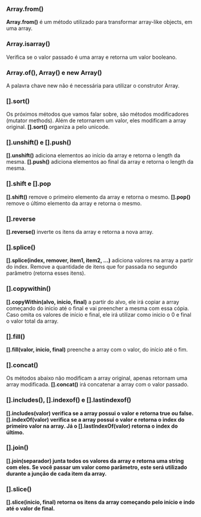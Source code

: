 <h3>Array.from()</h3>
<p><strong>Array.from()</strong> é um método utilizado para transformar array-like objects, em uma array.</p>

<h3>Array.isarray()</h3>
<p>Verifica se o valor passado é uma array e retorna um valor booleano.
</p>

<h3><strong>Array.of()</strong>, <strong>Array()</strong> e <strong>new Array()</strong></h3>
<p>A palavra chave new não é necessária para utilizar o construtor Array.
</p>

<h3>[].sort()</h3>
<p>Os próximos métodos que vamos falar sobre, são métodos modificadores (mutator methods). Além de retornarem um valor, eles modificam a array original. <strong>[].sort()</strong> organiza a pelo unicode.
</p>

<h3>[].unshift() e [].push()</h3>
<p><strong>[].unshift()</strong> adiciona elementos ao início da array e retorna o length da mesma. <strong>[].push()</strong> adiciona elementos ao final da array e retorna o length da mesma.
</p>

<h3>[].shift e [].pop</h3>
<p><strong>[].shift()</strong> remove o primeiro elemento da array e retorna o mesmo. <strong>[].pop()</strong> remove o último elemento da array e retorna o mesmo.
</p>

<h3>[].reverse</h3>
<p><strong>[].reverse()</strong> inverte os itens da array e retorna a nova array.
</p>

<h3>[].splice()</h3>
<p><strong>[].splice(index, remover, item1, item2, ...)</strong> adiciona valores na array a partir do index. Remove a quantidade de itens que for passada no segundo parâmetro (retorna esses itens).
</p>

<h3>[].copywithin()</h3>
<p><strong>[].copyWithin(alvo, inicio, final)</strong> a partir do alvo, ele irá copiar a array começando do inicio até o final e vai preencher a mesma com essa cópia. Caso omita os valores de início e final, ele irá utilizar como inicio o 0 e final o valor total da array.
</p>

<h3>[].fill()</h3>
<p><strong>[].fill(valor, inicio, final)</strong> preenche a array com o valor, do início até o fim.
</p>

<h3>[].concat()</h3>
<p>Os métodos abaixo não modificam a array original, apenas retornam uma array modificada. <strong>[].concat()</strong> irá concatenar a array com o valor passado.</p>

<h3>[].includes(), [].indexof() e [].lastindexof()</h3>
<p><strong>[].includes(valor) verifica se a array possui o valor e retorna true ou false. <strong>[].indexOf(valor)</strong> verifica se a array possui o valor e retorna o index do primeiro valor na array. Já o <strong>[].lastIndexOf(valor)</strong> retorna o index do último.
</p>

<h3>[].join()</h3>
<p><strong>[].join(separador)</strong> junta todos os valores da array e retorna uma string com eles. Se você passar um valor como parâmetro, este será utilizado durante a junção de cada item da array.
</p>

<h3>[].slice()</h3>
<p><strong>[].slice(inicio, final)</strong> retorna os itens da array começando pelo início e indo até o valor de final.
</p>

